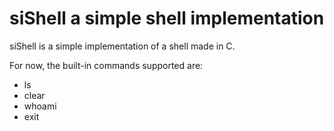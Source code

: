 # siShell a simple shell implementation
siShell is a simple implementation of a shell made in C.   

For now, the built-in commands supported are:  
- ls
- clear
- whoami
- exit
